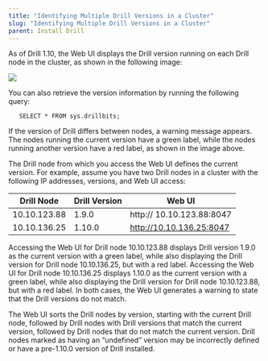 ```yaml
---
title: "Identifying Multiple Drill Versions in a Cluster"
slug: "Identifying Multiple Drill Versions in a Cluster"
parent: Install Drill
---
```


As of Drill 1.10, the Web UI displays the Drill version running on each Drill node in the cluster, as shown in the following image:  

![](http://i.imgur.com/42otmKQ.jpg)  

You can also retrieve the version information by running the following query:  

       SELECT * FROM sys.drillbits;  

If the version of Drill differs between nodes, a warning message appears. The nodes running the current version have a green label, while the nodes running another version have a red label, as shown in the image above.  
 
The Drill node from which you access the Web UI defines the current version. For example, assume you have two Drill nodes in a cluster with the following IP addresses, versions, and Web UI access:  

| Drill   Node | Drill Version | Web UI               |
|--------------|---------------|---------------------------|
| 10.10.123.88 | 1.9.0         | http:// 10.10.123.88:8047 |
| 10.10.136.25 | 1.10.0        | http://10.10.136.25:8047  |  

Accessing the Web UI for Drill node 10.10.123.88 displays Drill version 1.9.0 as the current version with a green label, while also displaying the Drill version for Drill node 10.10.136.25, but with a red label. Accessing the Web UI for Drill node 10.10.136.25 displays 1.10.0 as the current version with a green label, while also displaying the Drill version for Drill node 10.10.123.88, but with a red label. In both cases, the Web UI generates a warning to state that the Drill versions do not match.  

The Web UI sorts the Drill nodes by version, starting with the current Drill node, followed by Drill nodes with Drill versions that match the current version, followed by Drill nodes that do not match the current version. Drill nodes marked as having an “undefined” version may be incorrectly defined or have a pre-1.10.0 version of Drill installed. 
